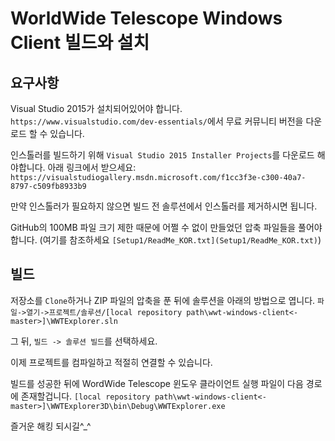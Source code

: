 # WorldWide Telescope Windows Client 빌드와 설치

요구사항
-------------

Visual Studio 2015가 설치되어있어야 합니다. `https://www.visualstudio.com/dev-essentials/`에서 무료 커뮤니티 버전을 다운로드 할 수 있습니다. 

인스톨러를 빌드하기 위해 `Visual Studio 2015 Installer Projects`를 다운로드 해야합니다. 아래 링크에서 받으세요:
`https://visualstudiogallery.msdn.microsoft.com/f1cc3f3e-c300-40a7-8797-c509fb8933b9`

만약 인스톨러가 필요하지 않으면 빌드 전 솔루션에서 인스톨러를 제거하시면 됩니다.

GitHub의 100MB 파일 크기 제한 때문에 어쩔 수 없이 만들었던 압축 파일들을 풀어야 합니다. 
(여기를 참조하세요 `[Setup1/ReadMe_KOR.txt](Setup1/ReadMe_KOR.txt)`)

빌드
--------

저장소를 `Clone`하거나 ZIP 파일의 압축을 푼 뒤에 솔루션을 아래의 방법으로 엽니다.
`파일->열기->프로젝트/솔루션/[local repository path\wwt-windows-client<-master>]\WWTExplorer.sln`

그 뒤, `빌드 -> 솔루션 빌드`를 선택하세요.

이제 프로젝트를 컴파일하고 적절히 연결할 수 있습니다.

빌드를 성공한 뒤에 WordWide Telescope 윈도우 클라이언트 실행 파일이 다음 경로에 존재할겁니다.
`[local repository path\wwt-windows-client<-master>]\WWTExplorer3D\bin\Debug\WWTExplorer.exe`

즐거운 해킹 되시길^_^
